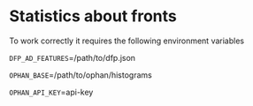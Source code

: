 # Statistics about fronts

To work correctly it requires the following environment variables

`DFP_AD_FEATURES`=/path/to/dfp.json

`OPHAN_BASE`=/path/to/ophan/histograms

`OPHAN_API_KEY`=api-key

